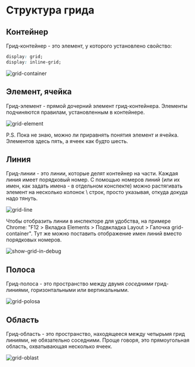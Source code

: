 # Структура грида

## Контейнер

Грид-контейнер - это элемент, у которого установлено свойство:

```css
display: grid;
display: inline-grid;
```

<img src="img/grid-container.png" alt="grid-container"  />

## Элемент, ячейка

Грид-элемент - прямой дочерний элемент грид-контейнера. Элементы подчиняются правилам, установленным в контейнере.

<img src="img/grid-element.png" alt="grid-element"  />

P.S. Пока не знаю, можно ли приравнять понятия элемент и ячейка. Элементов здесь пять, а ячеек как будто шесть.

## Линия

Грид-линии - это линии, которые делят контейнер на части. Каждая линия имеет порядковый номер. С помощью номеров линий (или их имен, как задать имена - в отдельном конспекте) можно растягивать элемент на несколько колонок \ строк, просто указывая, откуда докуда надо тянуть.

<img src="img/grid-line.png" alt="grid-line"  />

Чтобы отобразить линии в инспекторе для удобства, на примере Chrome: "F12 > Вкладка Elements > Подвкладка Layout > Галочка grid-container". Тут же можно поставить отображение имен линий вместо порядковых номеров.

![show-grid-in-debug](img/show-grid-in-debug.png)

## Полоса

Грид-полоса - это пространство между двумя *соседними* грид-линиями, горизонтальными или вертикальными.

![grid-polosa](img/grid-polosa.png)

## Область

Грид-область - это пространство, находящееся между четырьмя грид линиями, не обязательно соседними. Проще говоря, это прямоугольная область, охватывающая несколько ячеек.

![grid-oblast](img/grid-oblast.png)